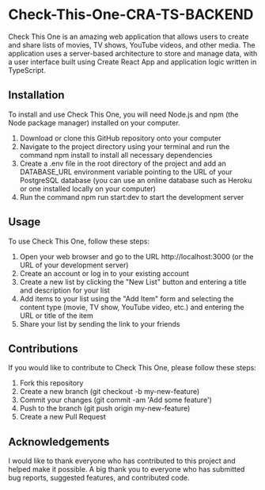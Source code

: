 # Check-This-One-CRA-TS-BACKEND

Check This One is an amazing web application that allows users to create and share lists of movies, TV shows, YouTube videos, and other media. The application uses a server-based architecture to store and manage data, with a user interface built using Create React App and application logic written in TypeScript.

## Installation

To install and use Check This One, you will need Node.js and npm (the Node package manager) installed on your computer.

1. Download or clone this GitHub repository onto your computer
2. Navigate to the project directory using your terminal and run the command npm install to install all necessary dependencies
3. Create a .env file in the root directory of the project and add an DATABASE_URL environment variable pointing to the URL of your PostgreSQL database (you can use an online database such as Heroku or one installed locally on your computer)
4. Run the command npm run start:dev to start the development server

## Usage

To use Check This One, follow these steps:
1. Open your web browser and go to the URL http://localhost:3000 (or the URL of your development server)
2. Create an account or log in to your existing account
3. Create a new list by clicking the "New List" button and entering a title and description for your list
4. Add items to your list using the "Add Item" form and selecting the content type (movie, TV show, YouTube video, etc.) and entering the URL or title of the item
5. Share your list by sending the link to your friends

## Contributions
If you would like to contribute to Check This One, please follow these steps:

1. Fork this repository
2. Create a new branch (git checkout -b my-new-feature)
3. Commit your changes (git commit -am 'Add some feature')
4. Push to the branch (git push origin my-new-feature)
5. Create a new Pull Request

## Acknowledgements
I would like to thank everyone who has contributed to this project and helped make it possible. A big thank you to everyone who has submitted bug reports, suggested features, and contributed code.
